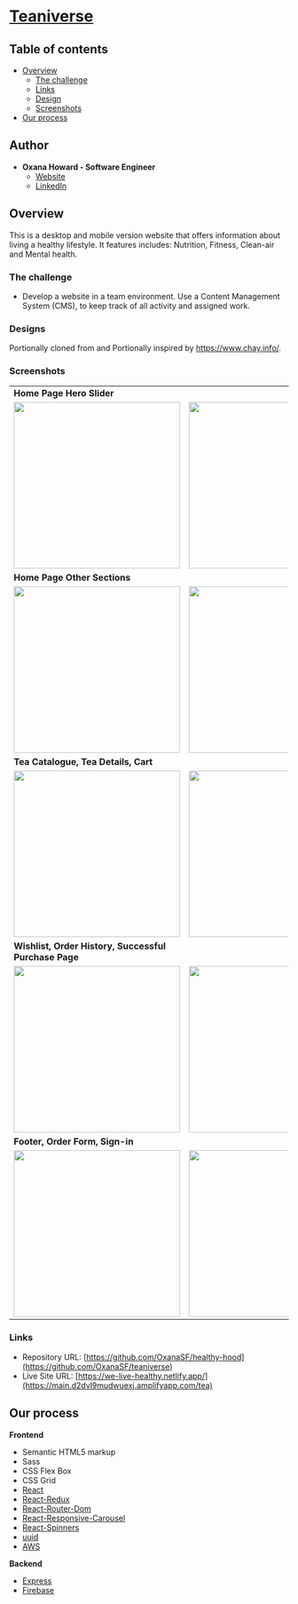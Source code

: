 # [Teaniverse](https://main.d2dvl9mudwuexj.amplifyapp.com/tea)

## Table of contents

- [Overview](#overview)
  - [The challenge](#the-challenge)
  - [Links](#links)
  - [Design](#designs)
  - [Screenshots](#screenshots)
- [Our process](#our-process)

## Author

- **Oxana Howard - Software Engineer**
  - [Website](https://oxana-howard.com/)
  - [LinkedIn](https://www.linkedin.com/in/oxana-howard/)

## Overview

This is a desktop and mobile version website that offers information about living a healthy lifestyle. It features includes: Nutrition, Fitness, Clean-air and Mental health.

### The challenge

- Develop a website in a team environment. Use a Content Management System (CMS), to keep track of all activity and assigned work.

### Designs

Portionally cloned from and Portionally inspired by https://www.chay.info/.

### Screenshots

<table>
  <tr>
    <td><b>Home Page Hero Slider</td>     
  </tr>
  <tr>
    <td valign="top"><img src="https://user-images.githubusercontent.com/49917973/210161139-7f6c9ce3-8b0c-4f4c-93db-ed0db5952d01.png" width="300" /></td>
    <td valign="top"><img src="https://user-images.githubusercontent.com/49917973/210161161-60ee7aa1-f514-418a-9ecf-303cd0d6d652.png" width="300" /></td>
    <td valign="top"><img src="https://user-images.githubusercontent.com/49917973/210161189-741a997b-ff4d-4f8a-9c73-e9ee955ee268.png" width="300"/></td>
    <td valign="top"><img src="https://user-images.githubusercontent.com/49917973/210161223-ba33952f-a9ed-4f7e-b2ae-52e6c8c21912.png" width="300"/></td>
  </tr>
  <tr>
    <td><b>Home Page Other Sections</td>
  </tr>
  <tr>
    <td valign="top"><img src="https://user-images.githubusercontent.com/49917973/210161281-1f4d3197-4ba4-455b-81ce-a63dd3a79b6c.png" width="300" /></td>
    <td valign="top"><img src="https://user-images.githubusercontent.com/49917973/210161305-3ad5c3bc-5951-4cdb-99f7-cc4cfa4ba3b2.png" width="300" /></td>
    <td valign="top"><img src="https://user-images.githubusercontent.com/49917973/210161327-551de589-79ab-434a-a2c5-d24c31f9c681.png" width="300"/></td>
    <td valign="top"><img src="https://user-images.githubusercontent.com/49917973/210161345-7eaa95f1-f77a-4868-a4c6-5700e17a59a7.png" width="300"/></td>
  </tr>
 
  <tr>
    <td><b>Tea Catalogue, Tea Details, Cart </td>
  <tr>
    <td valign="top"><img src="https://user-images.githubusercontent.com/49917973/210161411-38a7f491-1b20-4a2e-8c9a-fc63f264d8fc.png" width="300" /></td>
    <td valign="top"><img src="https://user-images.githubusercontent.com/49917973/210161506-87a00c63-82cc-45e3-ae49-513ea53063ab.png" width="300" /></td>
    <td valign="top"><img src="https://user-images.githubusercontent.com/49917973/210161477-f6a4092d-6d18-4d0a-b4e1-58d9e5bfd456.png" width="300" /></td>
    <td valign="top"><img src="https://user-images.githubusercontent.com/49917973/210161727-21bc758d-454f-4dcc-acc0-de6c925e263b.png" width="300" /></td>
  </tr>
      
  <tr>
    <td><b>Wishlist, Order History, Successful Purchase Page </td>
  <tr>
    <td valign="top"><img src="https://user-images.githubusercontent.com/49917973/210161777-b687b8ec-08e6-47f0-a6e9-deecc4e467bd.png" width="300" /></td>
    <td valign="top"><img src="https://user-images.githubusercontent.com/49917973/210161782-a3d5f741-25e5-4f25-b9a0-ae135717e843.png" width="300" /></td>
    <td valign="top"><img src="https://user-images.githubusercontent.com/49917973/210161797-31bec9a8-ad5b-4cd8-839e-25f4272f5c7d.png" width="300" /></td>
  </tr>
      
  <tr>
    <td><b>Footer, Order Form, Sign-in </td>     
  </tr>
  <tr>
    <td valign="top"><img src="https://user-images.githubusercontent.com/49917973/210161381-9b91e0c2-f2f0-4dc4-9f64-386b38efaba1.png" width="300" /></td>
    <td valign="top"><img src="https://user-images.githubusercontent.com/49917973/210161790-8b05c41f-a58a-42cc-807d-7e84cd2b6231.png" width="300" /></td>
  </tr>
      
      
 </table>

### Links

- Repository URL: [https://github.com/OxanaSF/healthy-hood](https://github.com/OxanaSF/teaniverse)
- Live Site URL: [https://we-live-healthy.netlify.app/](https://main.d2dvl9mudwuexj.amplifyapp.com/tea)

## Our process

**Frontend**

- Semantic HTML5 markup
- Sass
- CSS Flex Box
- CSS Grid
- [React](https://reactjs.org/)
- [React-Redux](https://redux.js.org/usage/)
- [React-Router-Dom](https://www.npmjs.com/package/react-router-dom)
- [React-Responsive-Carousel](https://www.npmjs.com/package/react-responsive-carousel)
- [React-Spinners](https://www.npmjs.com/package/react-spinners)
- [uuid](https://www.npmjs.com/package/uuid)
- [AWS](https://aws.amazon.com/)

**Backend**

- [Express](https://www.npmjs.com/package/express)
- [Firebase](https://firebase.google.com/)
